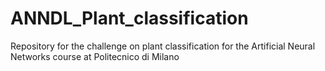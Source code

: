 # ANNDL_Plant_classification
Repository for the challenge on plant classification for the Artificial Neural Networks course at Politecnico di Milano
